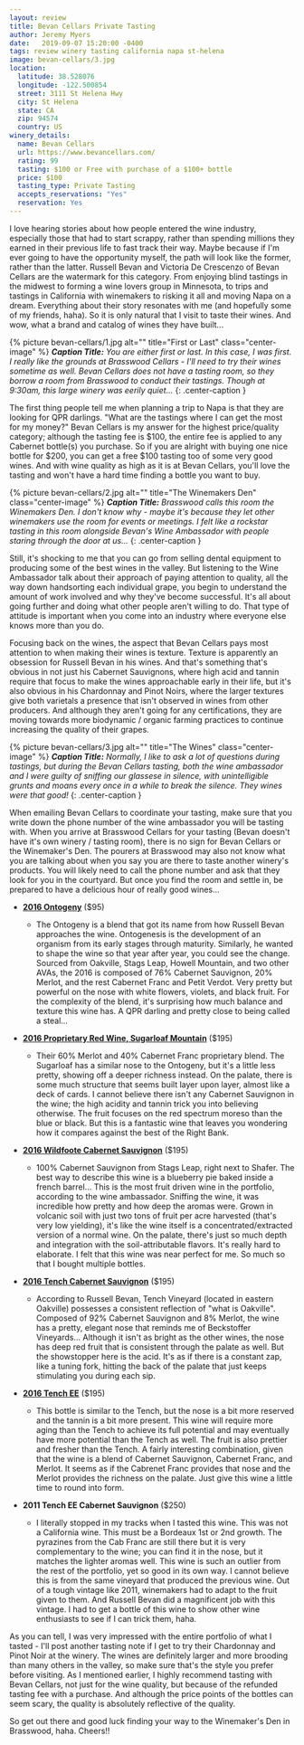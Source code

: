 ```yaml
---
layout: review
title: Bevan Cellars Private Tasting
author: Jeremy Myers
date:   2019-09-07 15:20:00 -0400
tags: review winery tasting california napa st-helena
image: bevan-cellars/3.jpg
location:
  latitude: 38.528076
  longitude: -122.500854
  street: 3111 St Helena Hwy
  city: St Helena
  state: CA
  zip: 94574
  country: US
winery_details:
  name: Bevan Cellars
  url: https://www.bevancellars.com/
  rating: 99
  tasting: $100 or Free with purchase of a $100+ bottle
  price: $100
  tasting_type: Private Tasting
  accepts_reservations: "Yes"
  reservation: Yes
---
```

I love hearing stories about how people entered the wine industry, especially those that had to start scrappy, rather than spending millions they earned in their previous life to fast track their way.  Maybe because if I'm ever going to have the opportunity myself, the path will look like the former, rather than the latter.  Russell Bevan and Victoria De Crescenzo of Bevan Cellars are the watermark for this category.  From enjoying blind tastings in the midwest to forming a wine lovers group in Minnesota, to trips and tastings in California with winemakers to risking it all and moving Napa on a dream.  Everything about their story resonates with me (and hopefully some of my friends, haha).  So it is only natural that I visit to taste their wines.  And wow, what a brand and catalog of wines they have built...

{% picture bevan-cellars/1.jpg alt="" title="First or Last" class="center-image" %}
***Caption Title:*** *You are either first or last.  In this case, I was first.  I really like the grounds at Brasswood Cellars - I'll need to try their wines sometime as well.  Bevan Cellars does not have a tasting room, so they borrow a room from Brasswood to conduct their tastings.  Though at 9:30am, this large winery was eerily quiet...*
{: .center-caption }

The first thing people tell me when planning a trip to Napa is that they are looking for QPR darlings.  "What are the tastings where I can get the most for my money?"  Bevan Cellars is my answer for the highest price/quality category; although the tasting fee is $100, the entire fee is applied to any Cabernet bottle(s) you purchase.  So if you are alright with buying one nice bottle for $200, you can get a free $100 tasting too of some very good wines.  And with wine quality as high as it is at Bevan Cellars, you'll love the tasting and won't have a hard time finding a bottle you want to buy.

{% picture bevan-cellars/2.jpg alt="" title="The Winemakers Den" class="center-image" %}
***Caption Title:*** *Brasswood calls this room the Winemakers Den.  I don't know why - maybe it's because they let other winemakers use the room for events or meetings.  I felt like a rockstar tasting in this room alongside Bevan's Wine Ambassador with people staring through the door at us...*
{: .center-caption }

Still, it's shocking to me that you can go from selling dental equipment to producing some of the best wines in the valley.  But listening to the Wine Ambassador talk about their approach of paying attention to quality, all the way down handsorting each individual grape, you begin to understand the amount of work involved and why they've become successful.  It's all about going further and doing what other people aren't willing to do.  That type of attitude is important when you come into an industry where everyone else knows more than you do.

Focusing back on the wines, the aspect that Bevan Cellars pays most attention to when making their wines is texture.  Texture is apparently an obsession for Russell Bevan in his wines.  And that's something that's obvious in not just his Cabernet Sauvignons, where high acid and tannin require that focus to make the wines approachable early in their life, but it's also obvious in his Chardonnay and Pinot Noirs, where the larger textures give both varietals a presence that isn't observed in wines from other producers.  And although they aren't going for any certifications, they are moving towards more biodynamic / organic farming practices to continue increasing the quality of their grapes.

{% picture bevan-cellars/3.jpg alt="" title="The Wines" class="center-image" %}
***Caption Title:*** *Normally, I like to ask a lot of questions during tastings, but during the Bevan Cellars tasting, both the wine ambassador and I were guilty of sniffing our glassese in silence, with unintelligible grunts and moans every once in a while to break the silence.  They wines were that good!*
{: .center-caption }

When emailing Bevan Cellars to coordinate your tasting, make sure that you write down the phone number of the wine ambassador you will be tasting with.  When you arrive at Brasswood Cellars for your tasting (Bevan doesn't have it's own winery / tasting room), there is no sign for Bevan Cellars or the Winemaker's Den.  The pourers at Brasswood may also not know what you are talking about when you say you are there to taste another winery's products.  You will likely need to call the phone number and ask that they look for you in the courtyard.  But once you find the room and settle in, be prepared to have a delicious hour of really good wines...

* [**2016 Ontogeny**](https://www.bevancellars.com/store/detail?item=2016-red-wine-ontogeny-napa-valley) ($95)
  * The Ontogeny is a blend that got its name from how Russell Bevan approaches the wine.  Ontogenesis is the development of an organism from its early stages through maturity.  Similarly, he wanted to shape the wine so that year after year, you could see the change.  Sourced from Oakville, Stags Leap, Howell Mountain, and two other AVAs, the 2016 is composed of 76% Cabernet Sauvignon, 20% Merlot, and the rest Cabernet Franc and Petit Verdot.  Very pretty but powerful on the nose with white flowers, violets, and black fruit.  For the complexity of the blend, it's surprising how much balance and texture this wine has.  A QPR darling and pretty close to being called a steal...

* [**2016 Proprietary Red Wine, Sugarloaf Mountain**](https://www.bevancellars.com/store/detail?item=2016-proprietary-red-wine-sugarloaf-mountain-napa-valley) ($195)
  * Their 60% Merlot and 40% Cabernet Franc proprietary blend.  The Sugarloaf has a similar nose to the Ontogeny, but it's a little less pretty, showing off a deeper richness instead.  On the palate, there is some much structure that seems built layer upon layer, almost like a deck of cards.  I cannot believe there isn't any Cabernet Sauvignon in the wine; the high acidity and tannin trick you into believing otherwise.  The fruit focuses on the red spectrum moreso than the blue or black.  But this is a fantastic wine that leaves you wondering how it compares against the best of the Right Bank.

* [**2016 Wildfoote Cabernet Sauvignon**](https://www.bevancellars.com/store/detail?item=2016-cabernet-sauvignon-wildfoote-vixen-stags-leap-district) ($195)
  * 100% Cabernet Sauvignon from Stags Leap, right next to Shafer.  The best way to describe this wine is a blueberry pie baked inside a french barrel...  This is the most fruit driven wine in the portfolio, according to the wine ambassador.  Sniffing the wine, it was incredible how pretty and how deep the aromas were.  Grown in volcanic soil with just two tons of fruit per acre harvested (that's very low yielding), it's like the wine itself is a concentrated/extracted version of a normal wine.  On the palate, there's just so much depth and integration with the soil-attributable flavors.  It's really hard to elaborate.  I felt that this wine was near perfect for me.  So much so that I bought multiple bottles. 

* [**2016 Tench Cabernet Sauvignon**](https://www.bevancellars.com/store/detail?item=2016-bevan-cellars-tench-vineyard-cabernet-sauvignon-oakville) ($195)
  * According to Russell Bevan, Tench Vineyard (located in eastern Oakville) possesses a consistent reflection of "what is Oakville".  Composed of 92% Cabernet Sauvignon and 8% Merlot, the wine has a pretty, elegant nose that reminds me of Beckstoffer Vineyards...  Although it isn't as bright as the other wines, the nose has deep red fruit that is consistent through the palate as well.  But the showstopper here is the acid.  It's as if there is a constant zap, like a tuning fork, hitting the back of the palate that just keeps stimulating you during each sip.

* [**2016 Tench EE**](https://www.bevancellars.com/store/detail?item=2016-bevan-cellars-ee-red-wine) ($195)
  * This bottle is similar to the Tench, but the nose is a bit more reserved and the tannin is a bit more present.  This wine will require more aging than the Tench to achieve its full potential and may eventually have more potential than the Tench as well.  The fruit is also prettier and fresher than the Tench.  A fairly interesting combination, given that the wine is a blend of Cabernet Sauvignon, Cabernet Franc, and Merlot.  It seems as if the Cabrenet Franc provides that nose and the Merlot provides the richness on the palate.  Just give this wine a little time to round into form.

* **2011 Tench EE Cabernet Sauvignon** ($250)
  * I literally stopped in my tracks when I tasted this wine.  This was not a California wine.  This must be a Bordeaux 1st or 2nd growth.  The pyrazines from the Cab Franc are still there but it is very complementary to the wine; you can find it in the nose, but it matches the lighter aromas well.  This wine is such an outlier from the rest of the portfolio, yet so good in its own way.  I cannot believe this is from the same vineyard that produced the previous wine.  Out of a tough vintage like 2011, winemakers had to adapt to the fruit given to them.  And Russell Bevan did a magnificent job with this vintage.  I had to get a bottle of this wine to show other wine enthusiasts to see if I can trick them, haha.

As you can tell, I was very impressed with the entire portfolio of what I tasted - I'll post another tasting note if I get to try their Chardonnay and Pinot Noir at the winery.  The wines are definitely larger and more brooding than many others in the valley, so make sure that's the style you prefer before visiting.  As I mentioned earlier, I highly recommend tasting with Bevan Cellars, not just for the wine quality, but because of the refunded tasting fee with a purchase.  And although the price points of the bottles can seem scary, the quality is absolutely reflective of the quality.

So get out there and good luck finding your way to the Winemaker's Den in Brasswood, haha.  Cheers!!
